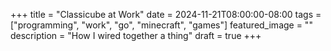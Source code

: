 +++
title =  "Classicube at Work"
date = 2024-11-21T08:00:00-08:00
tags = ["programming", "work", "go", "minecraft", "games"]
featured_image = ""
description = "How I wired together a thing"
draft = true
+++
